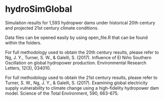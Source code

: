 # hydroSimGlobal

Simulation results for 1,593 hydropwer dams under historical 20th century and projected 21st century climate conditions.

Data files can be opened easily by using open_file.R that can be found within the folders.

For full methodology used to obtain the 20th century results, please refer to Ng, J. Y., Turner, S. W., & Galelli, S. (2017). Influence of El Niño Southern Oscillation on global hydropower production. Environmental Research Letters, 12(3), 034010.

For full methodology used to obtain the 21st century results, please refer to Turner, S. W., Ng, J. Y., & Galelli, S. (2017). Examining global electricity supply vulnerability to climate change using a high-fidelity hydropower dam model. Science of the Total Environment, 590, 663-675.
